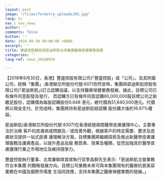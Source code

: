 ```yaml
---
layout: post
image: "/files/forestry_uploads/03.jpg"
lang: tc
nav_: nav_news
author: ''
comments: false
button: ''
date: 2016-09-30 00:00:00 +0800
excerpt: ''
title: 豐盛控股藉投資密迪斯肌支持集團醫療保健業務發展
categories: ''
lang-ref: news_20160930

---
```

【2016年9月30日，香港】豐盛控股有限公司(「豐盛控股」或「公司」，及其附屬公司，統稱「集團」;香港聯交所股份代號:607)欣然宣佈，集團與密迪斯肌控股有限公司(「密迪斯肌」)訂立認購協議，以支持醫療保健業務發展，據此，目標公司已有條件同意配發及發行， 而認購方已有條件同意認購80,000,000股目標公司之新繳足股份，認購價為每股認購股份0.648 港元，總代價為51,840,000港元。代價將以現金支付。於完成時，集團將持有密迪斯肌經認購 股份擴大後約16.67%權益。

密迪斯肌(香港聯交所股份代號:8307)在香港經營兩間醫學皮膚護理中心，主要專注於治療 客戶的皮膚病或問題及╱或改善外觀，根據客戶的特定需要、要求及皮膚狀況提供一站式皮膚 護理解決方案。目標集團將繼續探索及推出新醫學皮膚護理服務及護膚產品，以提升產品及服 務質素、效果及種類，從而加強其於醫學皮膚護理行業之市場地位及維持競爭力。

豐盛控股執行董事、主席兼聯席首席執行官季昌群先生表示:「密迪斯肌主營業務符合本集團 的戰略發展方向。目標公司業務未來可與本集團現有的醫療抗衰美容業務在中國及國際市場產 生協同效應，支持本集團之醫療保健業務的發展。」